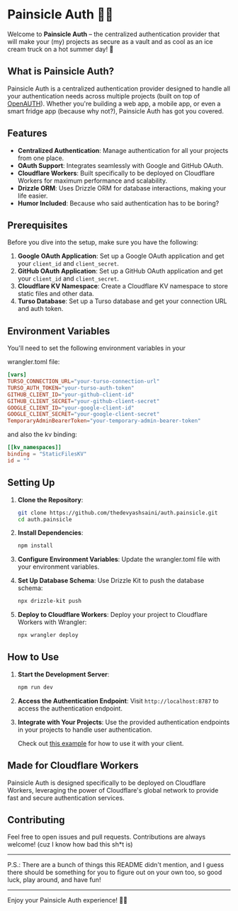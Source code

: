 # Painsicle Auth 🍦🔐

Welcome to **Painsicle Auth** – the centralized authentication provider that will make your (my) projects as secure as a vault and as cool as an ice cream truck on a hot summer day! 🍦

## What is Painsicle Auth?

Painsicle Auth is a centralized authentication provider designed to handle all your authentication needs across multiple projects (built on top of [OpenAUTH](https://openauth.js.org/)). Whether you're building a web app, a mobile app, or even a smart fridge app (because why not?), Painsicle Auth has got you covered.

## Features

- **Centralized Authentication**: Manage authentication for all your projects from one place.
- **OAuth Support**: Integrates seamlessly with Google and GitHub OAuth.
- **Cloudflare Workers**: Built specifically to be deployed on Cloudflare Workers for maximum performance and scalability.
- **Drizzle ORM**: Uses Drizzle ORM for database interactions, making your life easier.
- **Humor Included**: Because who said authentication has to be boring?

## Prerequisites

Before you dive into the setup, make sure you have the following:

1. **Google OAuth Application**: Set up a Google OAuth application and get your `client_id` and `client_secret`.
2. **GitHub OAuth Application**: Set up a GitHub OAuth application and get your `client_id` and `client_secret`.
3. **Cloudflare KV Namespace**: Create a Cloudflare KV namespace to store static files and other data.
4. **Turso Database**: Set up a Turso database and get your connection URL and auth token.

## Environment Variables

You'll need to set the following environment variables in your 

wrangler.toml file:

```toml
[vars]
TURSO_CONNECTION_URL="your-turso-connection-url"
TURSO_AUTH_TOKEN="your-turso-auth-token"
GITHUB_CLIENT_ID="your-github-client-id"
GITHUB_CLIENT_SECRET="your-github-client-secret"
GOOGLE_CLIENT_ID="your-google-client-id"
GOOGLE_CLIENT_SECRET="your-google-client-secret"
TemporaryAdminBearerToken="your-temporary-admin-bearer-token"
```

and also the kv binding:
```toml
[[kv_namespaces]]
binding = "StaticFilesKV"
id = ""
```

## Setting Up

1. **Clone the Repository**:
   ```bash
   git clone https://github.com/thedevyashsaini/auth.painsicle.git
   cd auth.painsicle
   ```

2. **Install Dependencies**:
   ```bash
   npm install
   ```

3. **Configure Environment Variables**:
   Update the wrangler.toml file with your environment variables.

4. **Set Up Database Schema**:
   Use Drizzle Kit to push the database schema:
   ```bash
   npx drizzle-kit push
   ```

5. **Deploy to Cloudflare Workers**:
   Deploy your project to Cloudflare Workers with Wrangler:
   ```bash
   npx wrangler deploy
   ```

## How to Use

1. **Start the Development Server**:
   ```bash
   npm run dev
   ```

2. **Access the Authentication Endpoint**:
   Visit `http://localhost:8787` to access the authentication endpoint.

3. **Integrate with Your Projects**:
   Use the provided authentication endpoints in your projects to handle user authentication.

   Check out [this example](https://github.com/openauthjs/openauth/tree/873d1af7ca5f1dfa3d5ced256e80841d12e32d59/examples/client/nextjs) for how to use it with your client.


## Made for Cloudflare Workers

Painsicle Auth is designed specifically to be deployed on Cloudflare Workers, leveraging the power of Cloudflare's global network to provide fast and secure authentication services.

## Contributing

Feel free to open issues and pull requests. Contributions are always welcome! (cuz I know how bad this sh*t is)

---

P.S.: There are a bunch of things this README didn't mention, and I guess there should be something for you to figure out on your own too, so good luck, play around, and have fun!

---

Enjoy your Painsicle Auth experience! 🍦🔐
